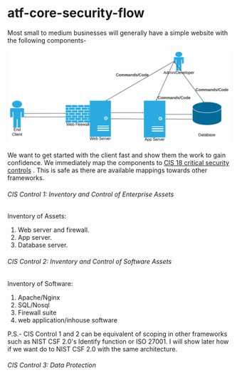 # atf-core-security-flow
Most small to medium businesses will generally have a simple website with the following components-

<img src="images/small-business-web.png" alt="Lucidchart Diagram" width="500"/>

We want to get started with the client fast and show them the work to gain confidence. We immediately map the components to <a href="https://www.cisecurity.org/controls/cis-controls-list" target="_blank">CIS 18 critical security controls</a> . This is safe as there are available mappings towards other frameworks.

###### CIS Control 1: Inventory and Control of Enterprise Assets
Inventory of Assets:
1. Web server and firewall.
2. App server.
3. Database server.

###### CIS Control 2: Inventory and Control of Software Assets
Inventory of Software:
1. Apache/Nginx
2. SQL/Nosql
3. Firewall suite
4. web application/inhouse software

P.S.- CIS Control 1 and 2 can be equivalent of scoping in other frameworks such as NIST CSF 2.0's Identify function or ISO 27001. I will show later how if we want do to NIST CSF 2.0 with the same architecture. 

###### CIS Control 3: Data Protection
